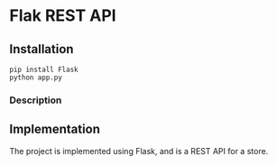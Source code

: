 # Flak REST API

## Installation 

```
pip install Flask
python app.py

```

### Description

## Implementation

The project is implemented using Flask, and is a REST API for a store. 
